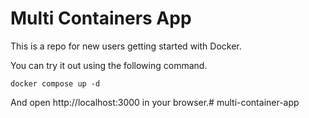 # Multi Containers App

This is a repo for new users getting started with Docker.

You can try it out using the following command.

```docker compose up -d```

And open http://localhost:3000 in your browser.# multi-container-app
